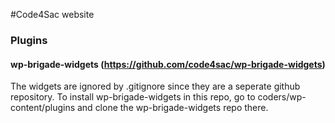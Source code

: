 #Code4Sac website

### Plugins
#### wp-brigade-widgets (https://github.com/code4sac/wp-brigade-widgets)
The widgets are ignored by .gitignore since they are a seperate github repository.
To install wp-brigade-widgets in this repo, go to coders/wp-content/plugins and clone the wp-brigade-widgets repo there.
